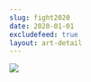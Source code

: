 ```yaml
---
slug: fight2020
date: 2020-01-01
excludefeed: true
layout: art-detail
---
```

![](/art/fight2020.webp)
